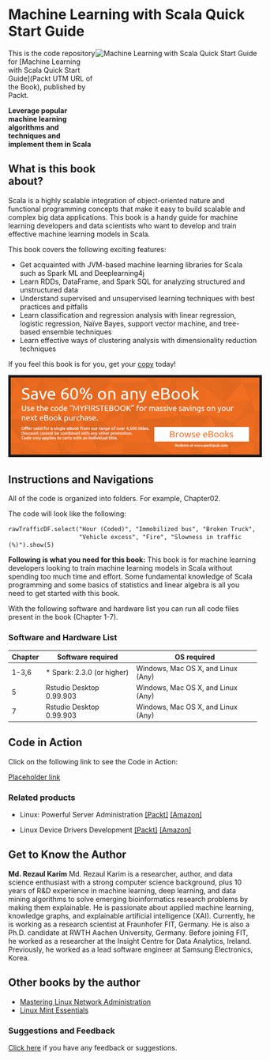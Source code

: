 # Machine Learning with Scala Quick Start Guide
<a href="Packt UTM URL of the Book"><img src="Cover Image URL of the Book" alt="Machine Learning with Scala Quick Start Guide" height="256px" align="right"></a>

This is the code repository for [Machine Learning with Scala Quick Start Guide](Packt UTM URL of the Book), published by Packt.

**Leverage popular machine learning algorithms and techniques and implement them in Scala**

## What is this book about?
Scala is a highly scalable integration of object-oriented nature and functional programming concepts that make it easy to build scalable and complex big data applications. This book is a handy guide for machine learning developers and data scientists who want to develop and train effective machine learning models in Scala.

This book covers the following exciting features:
* Get acquainted with JVM-based machine learning libraries for Scala such as Spark ML and Deeplearning4j
* Learn RDDs, DataFrame, and Spark SQL for analyzing structured and unstructured data
* Understand supervised and unsupervised learning techniques with best practices and pitfalls
* Learn classification and regression analysis with linear regression, logistic regression, Naïve Bayes, support vector machine, and tree-based ensemble techniques
* Learn effective ways of clustering analysis with dimensionality reduction techniques

If you feel this book is for you, get your [copy](https://www.amazon.com/dp/1789345073) today!

<a href="https://www.packtpub.com/?utm_source=github&utm_medium=banner&utm_campaign=GitHubBanner"><img src="https://raw.githubusercontent.com/PacktPublishing/GitHub/master/GitHub.png" 
alt="https://www.packtpub.com/" border="5" /></a>


## Instructions and Navigations
All of the code is organized into folders. For example, Chapter02.

The code will look like the following:
```
rawTrafficDF.select("Hour (Coded)", "Immobilized bus", "Broken Truck", 
                    "Vehicle excess", "Fire", "Slowness in traffic (%)").show(5)
```

**Following is what you need for this book:**
This book is for machine learning developers looking to train machine learning models in Scala without spending too much time and effort. Some fundamental knowledge of Scala programming and some basics of statistics and linear algebra is all you need to get started with this book.	

With the following software and hardware list you can run all code files present in the book (Chapter 1-7).

### Software and Hardware List

| Chapter  | Software required                   | OS required                        |
| -------- | ------------------------------------| -----------------------------------|
| 1-3,6    | * Spark: 2.3.0 (or higher)          | Windows, Mac OS X, and Linux (Any) |
| 5        | Rstudio Desktop 0.99.903            | Windows, Mac OS X, and Linux (Any) |
| 7        | Rstudio Desktop 0.99.903            | Windows, Mac OS X, and Linux (Any) |


## Code in Action

Click on the following link to see the Code in Action:

[Placeholder link](http://bit.ly/2WhQf2i)

### Related products <Other books you may enjoy>
* Linux: Powerful Server Administration [[Packt]](https://www.packtpub.com/networking-and-servers/linux-powerful-server-administration?utm_source=github&utm_medium=repository&utm_campaign=9781788293778) [[Amazon]](https://www.amazon.com/dp/1788293770)

* Linux Device Drivers Development [[Packt]](https://www.packtpub.com/networking-and-servers/linux-device-drivers-development?utm_source=github&utm_medium=repository&utm_campaign=9781785280009) [[Amazon]](https://www.amazon.com/dp/1788293770)

## Get to Know the Author
**Md. Rezaul Karim**
Md. Rezaul Karim is a researcher, author, and data science enthusiast with a strong computer science background, plus 10 years of R&D experience in machine learning, deep learning, and data mining algorithms to solve emerging bioinformatics research problems by making them explainable. He is passionate about applied machine learning, knowledge graphs, and explainable artificial intelligence (XAI).
Currently, he is working as a research scientist at Fraunhofer FIT, Germany. He is also a Ph.D. candidate at RWTH Aachen University, Germany. Before joining FIT, he worked as a researcher at the Insight Centre for Data Analytics, Ireland. Previously, he worked as a lead software engineer at Samsung Electronics, Korea.

## Other books by the author
* [Mastering Linux Network Administration](https://www.packtpub.com/networking-and-servers/mastering-linux-network-administration?utm_source=github&utm_medium=repository&utm_campaign=9781784399597)
* [Linux Mint Essentials](https://www.packtpub.com/networking-and-servers/linux-mint-essentials?utm_source=github&utm_medium=repository&utm_campaign=9781782168157)

### Suggestions and Feedback
[Click here](https://docs.google.com/forms/d/e/1FAIpQLSdy7dATC6QmEL81FIUuymZ0Wy9vH1jHkvpY57OiMeKGqib_Ow/viewform) if you have any feedback or suggestions.

